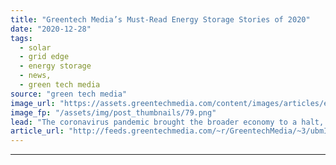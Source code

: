 ```yaml
---
title: "Greentech Media’s Must-Read Energy Storage Stories of 2020"
date: "2020-12-28"
tags: 
  - solar
  - grid edge
  - energy storage
  - news,
  - green tech media
source: "green tech media"
image_url: "https://assets.greentechmedia.com/content/images/articles/energy_storage_battery_xl_shutterstock.jpg"
image_fp: "/assets/img/post_thumbnails/79.png"
lead: "The coronavirus pandemic brought the broader economy to a halt, but the energy storage industry didn't get the memo. Instead, developers made this year the biggest ever for battery installations in the U.S. More capacity is going into homes than ever ..."
article_url: "http://feeds.greentechmedia.com/~r/GreentechMedia/~3/ubmIfZuLMGI/the-top-10-energy-storage-stories-of-2020"
---
```


---
